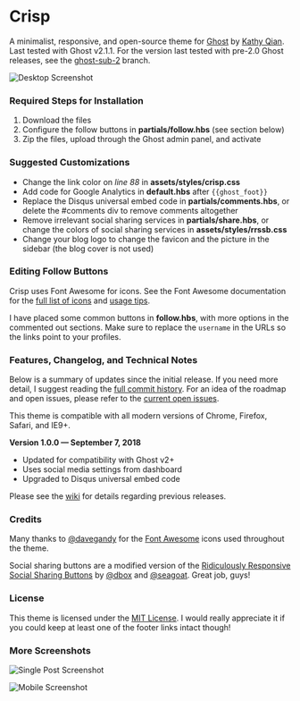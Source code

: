 # Crisp

A minimalist, responsive, and open-source theme for [Ghost](http://ghost.org) by [Kathy Qian](http://kathyqian.com). Last tested with Ghost v2.1.1. For the version last tested with pre-2.0 Ghost releases, see the [ghost-sub-2](https://github.com/kathyqian/crisp/tree/ghost-sub-2) branch.

![Desktop Screenshot](https://raw.github.com/kathyqian/crisp/master/assets/screenshot-desktop.png)   

### Required Steps for Installation

1. Download the files   
2. Configure the follow buttons in **partials/follow.hbs** (see section below)
3. Zip the files, upload through the Ghost admin panel, and activate

### Suggested Customizations

* Change the link color on *line 88* in **assets/styles/crisp.css**
* Add code for Google Analytics in **default.hbs** after `{{ghost_foot}}`
* Replace the Disqus universal embed code in **partials/comments.hbs**, or delete the #comments div to remove comments altogether
* Remove irrelevant social sharing services in **partials/share.hbs**, or change the colors of social sharing services in **assets/styles/rrssb.css**
* Change your blog logo to change the favicon and the picture in the sidebar (the blog cover is not used)

### Editing Follow Buttons

Crisp uses Font Awesome for icons. See the Font Awesome documentation for the [full list of icons](http://fortawesome.github.io/Font-Awesome/icons/) and [usage tips](http://fortawesome.github.io/Font-Awesome/examples/).

I have placed some common buttons in **follow.hbs**, with more options in the commented out sections. Make sure to replace the `username` in the URLs so the links point to your profiles.

### Features, Changelog, and Technical Notes

Below is a summary of updates since the initial release. If you need more detail, I suggest reading the [full commit history](https://github.com/kathyqian/crisp/commits/master/). For an idea of the roadmap and open issues, please refer to the [current open issues](https://github.com/kathyqian/crisp/issues?state=open).

This theme is compatible with all modern versions of Chrome, Firefox, Safari, and IE9+.

**Version 1.0.0 &mdash; September 7, 2018**

* Updated for compatibility with Ghost v2+
* Uses social media settings from dashboard
* Upgraded to Disqus universal embed code

Please see the [wiki](https://github.com/kathyqian/crisp/wiki/) for details regarding previous releases.

### Credits

Many thanks to [@davegandy](http://twitter.com/davegandy) for the [Font Awesome](https://github.com/FortAwesome/Font-Awesome) icons used throughout the theme.

Social sharing buttons are a modified version of the [Ridiculously Responsive Social Sharing Buttons](https://github.com/kni-labs/rrssb) by [@dbox](http://www.twitter.com/dbox) and [@seagoat](http://www.twitter.com/seagoat). Great job, guys!

### License

This theme is licensed under the [MIT License](https://github.com/kathyqian/crisp/blob/master/license.txt). I would really appreciate it if you could keep at least one of the footer links intact though!

### More Screenshots

![Single Post Screenshot](https://raw.github.com/kathyqian/crisp/master/assets/screenshot-single.png)

![Mobile Screenshot](https://raw.github.com/kathyqian/crisp/master/assets/screenshot-mobile.png)
